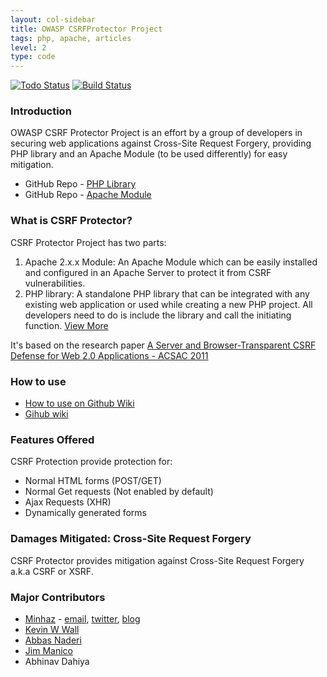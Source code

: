 ```yaml
---
layout: col-sidebar
title: OWASP CSRFProtector Project
tags: php, apache, articles
level: 2
type: code
---
```

<!-- rebuild -->
[![Todo Status](http://todofy.org/b/mebjas/CSRF-Protector-PHP)](http://todofy.org/r/mebjas/CSRF-Protector-PHP) [![Build Status](https://travis-ci.org/mebjas/CSRF-Protector-PHP.svg?branch=master)](https://travis-ci.org/mebjas/CSRF-Protector-PHP) 

### Introduction
OWASP CSRF Protector Project is an effort by a group of developers in securing web applications against Cross-Site Request Forgery, providing PHP library and an Apache Module (to be used differently) for easy mitigation.

 - GitHub Repo - [PHP Library](https://github.com/mebjas/CSRF-Protector-PHP)
 - GitHub Repo - [Apache Module](https://github.com/mebjas/mod_csrfprotector)
 
### What is CSRF Protector?
CSRF Protector Project has two parts:

 1. Apache 2.x.x Module: An Apache Module which can be easily installed and configured in an Apache Server to protect it from CSRF vulnerabilities.
 2. PHP library: A standalone PHP library that can be integrated with any existing web application or used while creating a new PHP project. All developers need to do is include the library and call the initiating function. [View More](https://github.com/mebjas/CSRF-Protector-PHP/wiki)

It's based on the research paper [A Server and Browser-Transparent CSRF Defense for Web 2.0 Applications - ACSAC 2011](http://www3.cs.stonybrook.edu/~rpelizzi/jcsrf.pdf)

### How to use
 - [How to use on Github Wiki](https://github.com/mebjas/CSRF-Protector-PHP/wiki/How-to-use)
 - [Gihub wiki](https://github.com/mebjas/CSRF-Protector-PHP/wiki/)
 
### Features Offered
CSRF Protection provide protection for:

 - Normal HTML forms (POST/GET)
 - Normal Get requests (Not enabled by default)
 - Ajax Requests (XHR)
 - Dynamically generated forms
 
### Damages Mitigated: Cross-Site Request Forgery
CSRF Protector provides mitigation against Cross-Site Request Forgery a.k.a CSRF or XSRF.

### Major Contributors
 - [Minhaz](https://minhazav.dev) - [email](mailto:minhaz@owasp.org), [twitter](https://twitter.com/minhazav), [blog](https://blog.minhazav.dev)
 - [Kevin W Wall](mailto:kevin.w.wall@owasp.org)
 - [Abbas Naderi](mailto:abiusx@owasp.org)
 - [Jim Manico](mailto:jim.manico@owasp.org)
 - Abhinav Dahiya
